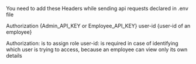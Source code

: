 You need to add these Headers while sending api requests declared in .env file

Authorization {Admin_API_KEY or Employee_API_KEY}
user-id {user-id of an employee}

Authorization: is to assign role
user-id: is required in case of identifying which user is trying to access, because an employee can view only its own details
